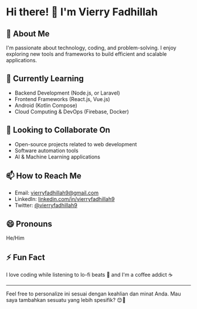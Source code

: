 # Hi there! 👋 I'm Vierry Fadhillah  

## 👀 About Me  
I'm passionate about technology, coding, and problem-solving. I enjoy exploring new tools and frameworks to build efficient and scalable applications.  

## 🌱 Currently Learning  
- Backend Development (Node.js,  or Laravel)  
- Frontend Frameworks (React.js, Vue.js)
- Android (Kotlin Compose)
- Cloud Computing & DevOps (Firebase, Docker)  

## 💞️ Looking to Collaborate On  
- Open-source projects related to web development  
- Software automation tools  
- AI & Machine Learning applications  

## 📫 How to Reach Me  
- Email: [vierryfadhillah9@gmail.com](mailto:vierryfadhillah9@gmail.com)  
- LinkedIn: [linkedin.com/in/vierryfadhillah9](https://linkedin.com/in/vierryfadhillah9)  
- Twitter: [@vierryfadhillah9](https://twitter.com/vierryfadhillah9)  

## 😄 Pronouns  
He/Him  

## ⚡ Fun Fact  
I love coding while listening to lo-fi beats 🎵 and I'm a coffee addict ☕  

---

Feel free to personalize ini sesuai dengan keahlian dan minat Anda. Mau saya tambahkan sesuatu yang lebih spesifik? 😊🚀  
